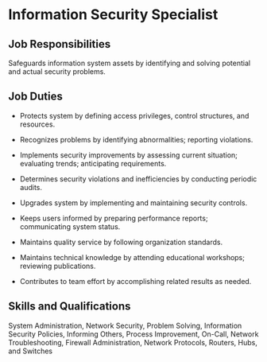 # Information Security Specialist

## Job Responsibilities

Safeguards information system assets by identifying and solving potential and actual security problems.

## Job Duties

* Protects system by defining access privileges, control structures, and resources.

* Recognizes problems by identifying abnormalities; reporting violations.

* Implements security improvements by assessing current situation; evaluating trends; anticipating requirements.

* Determines security violations and inefficiencies by conducting periodic audits.

* Upgrades system by implementing and maintaining security controls.

* Keeps users informed by preparing performance reports; communicating system status.

* Maintains quality service by following organization standards.

* Maintains technical knowledge by attending educational workshops; reviewing publications.

* Contributes to team effort by accomplishing related results as needed.

## Skills and Qualifications

System Administration, Network Security, Problem Solving, Information Security Policies, Informing Others, Process Improvement, On-Call, Network Troubleshooting, Firewall Administration, Network Protocols, Routers, Hubs, and Switches

